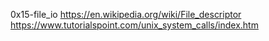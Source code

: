 0x15-file_io
https://en.wikipedia.org/wiki/File_descriptor
https://www.tutorialspoint.com/unix_system_calls/index.htm
